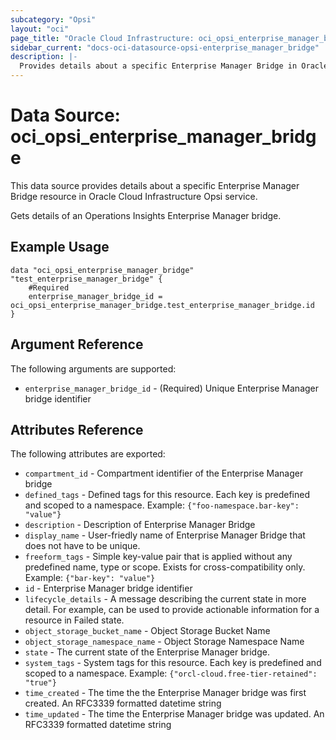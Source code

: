 ```yaml
---
subcategory: "Opsi"
layout: "oci"
page_title: "Oracle Cloud Infrastructure: oci_opsi_enterprise_manager_bridge"
sidebar_current: "docs-oci-datasource-opsi-enterprise_manager_bridge"
description: |-
  Provides details about a specific Enterprise Manager Bridge in Oracle Cloud Infrastructure Opsi service
---
```


# Data Source: oci_opsi_enterprise_manager_bridge
This data source provides details about a specific Enterprise Manager Bridge resource in Oracle Cloud Infrastructure Opsi service.

Gets details of an Operations Insights Enterprise Manager bridge.

## Example Usage

```hcl
data "oci_opsi_enterprise_manager_bridge" "test_enterprise_manager_bridge" {
	#Required
	enterprise_manager_bridge_id = oci_opsi_enterprise_manager_bridge.test_enterprise_manager_bridge.id
}
```

## Argument Reference

The following arguments are supported:

* `enterprise_manager_bridge_id` - (Required) Unique Enterprise Manager bridge identifier


## Attributes Reference

The following attributes are exported:

* `compartment_id` - Compartment identifier of the Enterprise Manager bridge
* `defined_tags` - Defined tags for this resource. Each key is predefined and scoped to a namespace. Example: `{"foo-namespace.bar-key": "value"}` 
* `description` - Description of Enterprise Manager Bridge
* `display_name` - User-friedly name of Enterprise Manager Bridge that does not have to be unique.
* `freeform_tags` - Simple key-value pair that is applied without any predefined name, type or scope. Exists for cross-compatibility only. Example: `{"bar-key": "value"}` 
* `id` - Enterprise Manager bridge identifier
* `lifecycle_details` - A message describing the current state in more detail. For example, can be used to provide actionable information for a resource in Failed state.
* `object_storage_bucket_name` - Object Storage Bucket Name
* `object_storage_namespace_name` - Object Storage Namespace Name
* `state` - The current state of the Enterprise Manager bridge.
* `system_tags` - System tags for this resource. Each key is predefined and scoped to a namespace. Example: `{"orcl-cloud.free-tier-retained": "true"}` 
* `time_created` - The time the the Enterprise Manager bridge was first created. An RFC3339 formatted datetime string
* `time_updated` - The time the Enterprise Manager bridge was updated. An RFC3339 formatted datetime string

